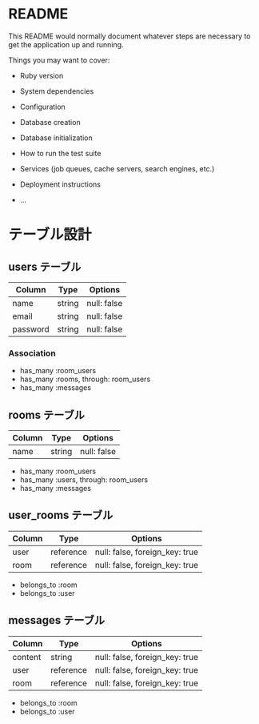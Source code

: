 # README

This README would normally document whatever steps are necessary to get the
application up and running.

Things you may want to cover:

* Ruby version

* System dependencies

* Configuration

* Database creation

* Database initialization

* How to run the test suite

* Services (job queues, cache servers, search engines, etc.)

* Deployment instructions

* ...

# テーブル設計
## users テーブル
| Column   | Type   | Options     |
| -------- | ------ | ----------- |
| name     | string | null: false |
| email    | string | null: false |
| password | string | null: false |

### Association
- has_many :room_users
- has_many :rooms, through: room_users
- has_many :messages

## rooms テーブル
| Column   | Type   | Options     |
| -------- | ------ | ----------- |
| name     | string | null: false |

- has_many :room_users
- has_many :users, through: room_users
- has_many :messages

## user_rooms テーブル
| Column   | Type      | Options     |
| -------- | --------- | ----------- |
| user     | reference | null: false, foreign_key: true |
| room     | reference | null: false, foreign_key: true |

- belongs_to :room
- belongs_to :user

## messages テーブル

| Column   | Type      | Options                        |
| -------- | --------- | ------------------------------ |
| content  | string    | null: false, foreign_key: true |
| user     | reference | null: false, foreign_key: true |
| room     | reference | null: false, foreign_key: true |

- belongs_to :room
- belongs_to :user